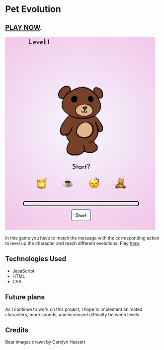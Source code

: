 # Pet Evolution

## <a href="https://pet-evolution-simulator.netlify.app/">PLAY NOW</a>.

![Pet Evolution starting screen](./Assets/images/pet-evolution-start-screen.png)

In this game you have to match the message with the corresponding action to level up the character and reach different evolutions. Play
<a href="https://pet-evolution-simulator.netlify.app/">here</a>.

## Technologies Used

- JavaScript
- HTML
- CSS

## Future plans

As I continue to work on this project, I hope to implement animated characters, more sounds, and increased difficulty between levels.

## Credits

Bear images drawn by Carolyn Hassett
